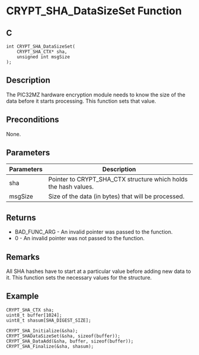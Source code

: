 # CRYPT_SHA_DataSizeSet Function

## C
    int CRYPT_SHA_DataSizeSet(
        CRYPT_SHA_CTX* sha, 
        unsigned int msgSize
    );

## Description

The PIC32MZ hardware encryption module needs to know the size of the data before it starts processing. This function sets that value.

## Preconditions

None.

## Parameters

|Parameters  |Description  |
|----|----|
|sha |Pointer to CRYPT_SHA_CTX structure which holds the hash values. |
|msgSize |Size of the data (in bytes) that will be processed. |

## Returns

- BAD_FUNC_ARG - An invalid pointer was passed to the function.
- 0 - An invalid pointer was not passed to the function. 

## Remarks

All SHA hashes have to start at a particular value before adding new data to it. This function sets the necessary values for the structure.

## Example

    CRYPT_SHA_CTX sha;
    uint8_t buffer[1024];
    uint8_t shasum[SHA_DIGEST_SIZE];

    CRYPT_SHA_Initialize(&sha);
    CRYPT_SHADataSizeSet(&sha, sizeof(buffer));
    CRYPT_SHA_DataAdd(&sha, buffer, sizeof(buffer));
    CRYPT_SHA_Finalize(&sha, shasum);